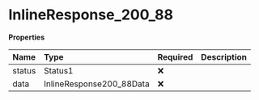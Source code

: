# InlineResponse_200_88

**Properties**

| Name   | Type                     | Required | Description |
| :----- | :----------------------- | :------- | :---------- |
| status | Status1                  | ❌       |             |
| data   | InlineResponse200_88Data | ❌       |             |
